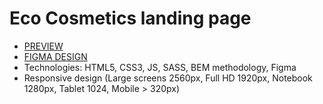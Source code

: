 # Eco Cosmetics landing page

- [PREVIEW](https://yashnyi.github.io/EcoCosmetics/)
- [FIGMA DESIGN](https://www.figma.com/file/Fz588JKGuPS2Bk21De4KE5/brand_of_eco-cosmetics-(Edit)?node-id=1%3A2)
- Technologies: HTML5, CSS3, JS, SASS, BEM methodology, Figma
- Responsive design (Large screens 2560px, Full HD 1920px, Notebook 1280px, Tablet 1024, Mobile > 320px)
